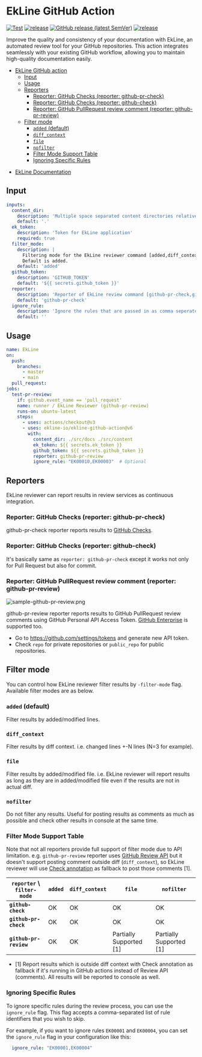 # EkLine GitHub Action

[![Test](https://github.com/ekline-io/ekline-github-action/workflows/Test/badge.svg)](https://github.com/ekline-io/ekline-github-action/actions?query=workflow%3ATest)
[![release](https://github.com/ekline-io/ekline-github-action/workflows/release/badge.svg)](https://github.com/ekline-io/ekline-github-action/actions?query=workflow%3Arelease)
[![GitHub release (latest SemVer)](https://img.shields.io/github/v/release/ekline-io/ekline-github-action?logo=github&sort=semver)](https://github.com/ekline-io/ekline-github-action/releases)
[![release](https://ghcr-badge.egpl.dev/ekline-io/ekline-ci-cd/latest_tag?label=Docker%20version%20ekline_ci_cd)](https://github.com/ekline-io/ekline-cli/pkgs/container/ekline-cli)

Improve the quality and consistency of your documentation with EkLine, an automated review tool for your GitHub repositories. This action integrates seamlessly with your existing GitHub workflow, allowing you to maintain high-quality documentation easily.


<!-- TOC -->
* [EkLine GitHub action](#ekline-github-action)
  * [Input](#input)
  * [Usage](#usage)
  * [Reporters](#reporters)
    * [Reporter: GitHub Checks (reporter: github-pr-check)](#reporter--github-checks--reporter--github-pr-check-)
    * [Reporter: GitHub Checks (reporter: github-check)](#reporter--github-checks--reporter--github-check-)
    * [Reporter: GitHub PullRequest review comment (reporter: github-pr-review)](#reporter--github-pullrequest-review-comment--reporter--github-pr-review-)
  * [Filter mode](#filter-mode)
    * [`added` (default)](#added--default-)
    * [`diff_context`](#diffcontext)
    * [`file`](#file)
    * [`nofilter`](#nofilter)
    * [Filter Mode Support Table](#filter-mode-support-table)
    * [Ignoring Specific Rules](#ignoring-specific-rules)
<!-- TOC -->
* [EkLine Documentation](https://ekline.notion.site/EkLine-Documentation-820e545d76214d9d9cb2cbf627c19613)

## Input

```yaml
inputs:
  content_dir:
    description: 'Multiple space separated content directories relative to the root directory.'
    default: '.'
  ek_token:
    description: 'Token for EkLine application'
    required: true
  filter_mode:
    description: |
      Filtering mode for the EkLine reviewer command [added,diff_context,file,nofilter].
      Default is added.
    default: 'added'
  github_token:
    description: 'GITHUB_TOKEN'
    default: '${{ secrets.github_token }}'
  reporter:
    description: 'Reporter of EkLine review command [github-pr-check,github-check,github-pr-review].'
    default: 'github-pr-check'
  ignore_rule:
    description: 'Ignore the rules that are passed in as comma seperated values (eg: EK00001,EK00004). Use this flag to skip specific rules during the review process.'
    default: ''
```

## Usage

```yaml
name: EkLine
on:
  push:
    branches:
      - master
      - main
  pull_request:
jobs:
  test-pr-review:
    if: github.event_name == 'pull_request'
    name: runner / EkLine Reviewer (github-pr-review)
    runs-on: ubuntu-latest
    steps:
      - uses: actions/checkout@v3
      - uses: ekline-io/ekline-github-action@v6
        with:
          content_dir: ./src/docs ./src/content
          ek_token: ${{ secrets.ek_token }}
          github_token: ${{ secrets.github_token }}
          reporter: github-pr-review
          ignore_rule: "EK00010,EK00003"  # Optional
```

## Reporters

EkLine reviewer can report results in review services as
continuous integration.

### Reporter: GitHub Checks (reporter: github-pr-check)

github-pr-check reporter reports results to [GitHub Checks](https://help.github.com/articles/about-status-checks/).

### Reporter: GitHub Checks (reporter: github-check)

It's basically same as `reporter: github-pr-check` except it works not only for
Pull Request but also for commit.

### Reporter: GitHub PullRequest review comment (reporter: github-pr-review)

![sample-github-pr-review.png](./image/sample-github-pr-review.png)

github-pr-review reporter reports results to GitHub PullRequest review comments
using GitHub Personal API Access Token.
[GitHub Enterprise](https://enterprise.github.com/home) is supported too.

- Go to https://github.com/settings/tokens and generate new API token.
- Check `repo` for private repositories or `public_repo` for public repositories.


## Filter mode
You can control how EkLine reviewer filter results by `-filter-mode` flag.
Available filter modes are as below.

### `added` (default)
Filter results by added/modified lines.
### `diff_context`
Filter results by diff context. i.e. changed lines +-N lines (N=3 for example).
### `file`
Filter results by added/modified file. i.e. EkLine reviewer will report results as long as they are in added/modified file even if the results are not in actual diff.
### `nofilter`
Do not filter any results. Useful for posting results as comments as much as possible and check other results in console at the same time.

### Filter Mode Support Table
Note that not all reporters provide full support of filter mode due to API limitation.
e.g. `github-pr-review` reporter uses [GitHub Review
API](https://developer.github.com/v3/pulls/reviews/) but it doesn't support posting comment outside diff (`diff_context`),
so EkLine reviewer will use [Check annotation](https://developer.github.com/v3/checks/runs/) as fallback to post those comments [1].

| `reporter` \ `filter-mode` | `added` | `diff_context` | `file`                  | `nofilter` |
| -------------------------- | ------- | -------------- | ----------------------- | ---------- |
| **`github-check`**         | OK      | OK             | OK                      | OK |
| **`github-pr-check`**      | OK      | OK             | OK                      | OK |
| **`github-pr-review`**     | OK      | OK             | Partially Supported [1] | Partially Supported [1] |

- [1] Report results which is outside diff context with Check annotation as fallback if it's running in GitHub actions instead of Review API (comments). All results will be reported to console as well.

### Ignoring Specific Rules

To ignore specific rules during the review process, you can use the `ignore_rule` flag. This flag accepts a comma-separated list of rule identifiers that you wish to skip.

For example, if you want to ignore rules `EK00001` and `EK00004`, you can set the `ignore_rule` flag in your configuration like this:
```yaml
  ignore_rule: "EK00001,EK00004"